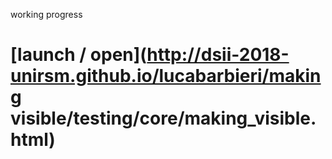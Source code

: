 working progress

 # [launch / open](http://dsii-2018-unirsm.github.io/lucabarbieri/making visible/testing/core/making_visible.html)
